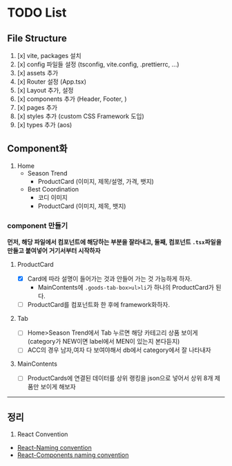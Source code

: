 # TODO List

## File Structure

1. [x] vite, packages 설치
2. [x] config 파일들 설정 (tsconfig, vite.config, .prettierrc, ...)
3. [x] assets 추가
4. [x] Router 설정 (App.tsx)
5. [x] Layout 추가, 설정
6. [x] components 추가 (Header, Footer, )
7. [x] pages 추가
8. [x] styles 추가 (custom CSS Framework 도입)
9. [x] types 추가 (aos)

## Component화

1.  Home
    -   Season Trend
        -   ProductCard (이미지, 제목/설명, 가격, 뱃지)
    -   Best Coordination
        -   코디 이미지
        -   ProductCard (이미지, 제목, 뱃지)

### component 만들기

**먼저, 해당 파일에서 컴포넌트에 해당하는 부분을 잘라내고, 둘째, 컴포넌트 `.tsx`파일을 만들고 붙여넣어 거기서부터 시작하자**

1. ProductCard

    - [x] Card에 따라 설명이 들어가는 것과 안들어 가는 것 가능하게 하자.
        - MainContents에 `.goods-tab-box>ul>li`가 하나의 ProductCard가 된다.
    - [ ] ProductCard를 컴포넌트화 한 후에 framework화하자.

2. Tab

    - [ ] Home>Season Trend에서 Tab 누르면 해당 카테고리 상품 보이게 (category가 NEW이면 label에서 MEN이 있는지 본다듣지)
    - [ ] ACC의 경우 남자,여자 다 보여야해서 db에서 category에서 잘 나타내자

3. MainContents
    - [ ] ProductCards에 연결된 데이터를 상위 랭킹을 json으로 넣어서 상위 8개 제품만 보이게 해보자

---

## 정리

1. React Convention

-   [React-Naming convention](https://www.linkedin.com/pulse/react-js-naming-convention-kristiyan-velkov/)
-   [React-Components naming convention](https://medium.com/@wittydeveloper/react-components-naming-convention-%EF%B8%8F-b50303551505)
